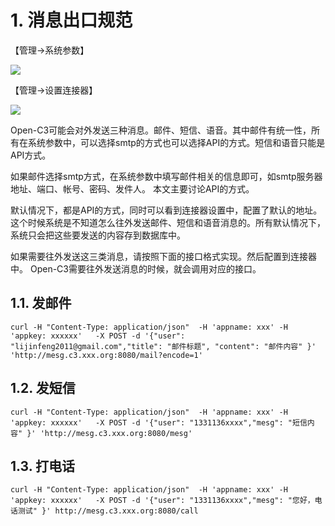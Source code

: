 
# 1. 消息出口规范
【管理->系统参数】

![](/attachments/Pasted_image_20250707180226.png)

【管理->设置连接器】

![](/attachments/Pasted_image_20250707180025.png)


Open-C3可能会对外发送三种消息。邮件、短信、语音。其中邮件有统一性，所有在系统参数中，可以选择smtp的方式也可以选择API的方式。短信和语音只能是API方式。

如果邮件选择smtp方式，在系统参数中填写邮件相关的信息即可，如smtp服务器地址、端口、帐号、密码、发件人。 本文主要讨论API的方式。

默认情况下，都是API的方式，同时可以看到连接器设置中，配置了默认的地址。这个时候系统是不知道怎么往外发送邮件、短信和语音消息的。所有默认情况下，系统只会把这些要发送的内容存到数据库中。

如果需要往外发送这三类消息，请按照下面的接口格式实现。然后配置到连接器中。 Open-C3需要往外发送消息的时候，就会调用对应的接口。

## 1.1. 发邮件

```
curl -H "Content-Type: application/json"  -H 'appname: xxx' -H 'appkey: xxxxxx'   -X POST -d '{"user": "lijinfeng2011@gmail.com","title": "邮件标题", "content": "邮件内容" }' 'http://mesg.c3.xxx.org:8080/mail?encode=1'
```

## 1.2. 发短信

```
curl -H "Content-Type: application/json"  -H 'appname: xxx' -H 'appkey: xxxxxx'   -X POST -d '{"user": "1331136xxxx","mesg": "短信内容" }' 'http://mesg.c3.xxx.org:8080/mesg'
```

## 1.3. 打电话

```
curl -H "Content-Type: application/json"  -H 'appname: xxx' -H 'appkey: xxxxxx'   -X POST -d '{"user": "1331136xxxx","mesg": "您好，电话测试" }' http://mesg.c3.xxx.org:8080/call
```